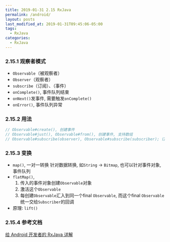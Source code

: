 ```yaml
---
title: 2019-01-31 2.15 RxJava
permalink: /android/
layout: posts
last_modified_at: 2019-01-31T09:45:06-05:00
tags:
  - RxJava
categories:
  - RxJava
---
```


### 2.15.1 观察者模式
- `Observable`（被观察者）
- `Observer`（观察者）
- `subscribe`（订阅）、（事件）
- `onComplete()`, 事件队列结束
- `onNext()`发事件, 需要触发`onComplete()`
- `onError()`, 事件队列异常

### 2.15.2 用法

```java
// Observable#create(), 创建事件
// Observable#just(), Observable#from(), 创建事件, 支持数组
// Observable#subscribe(observer), Observable#subscribe(subscriber); 订阅
```

### 2.15.3 变换
- `map()`, 一对一转换 针对数据转换, 如`String` -> `Bitmap`, 也可以针对事件对象, 事件队列
- `flatMap()`,
  1. 传入的事件对象创建`Observable`对象
  2. 激活这个`Observable`
  3. 每创建`Observable`汇入到同一个final `Observable`, 而这个final `Observable`统一交给`Subscriber`的回调
- 原理: `lift()`

### 2.15.4 参考文档
[给 Android 开发者的 RxJava 详解](https://gank.io/post/560e15be2dca930e00da1083)
